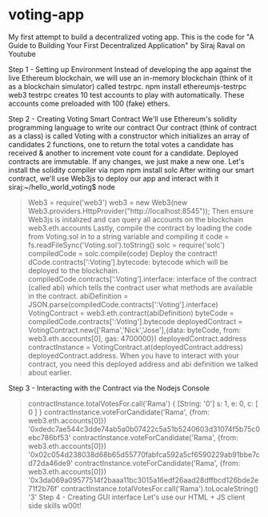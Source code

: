 # voting-app
My first attempt to build a decentralized voting app. This is the code for "A Guide to Building Your First Decentralized Application" by Siraj Raval on Youtube

Step 1 - Setting up Environment
Instead of developing the app against the live Ethereum blockchain, we will use an in-memory blockchain (think of it as a blockchain simulator) called testrpc.
npm install ethereumjs-testrpc web3
testrpc creates 10 test accounts to play with automatically. These accounts come preloaded with 100 (fake) ethers.

Step 2 - Creating Voting Smart Contract
We'll use Ethereum's solidity programming language to write our contract
Our contract (think of contract as a class) is called Voting with a constructor which initializes an array of candidates
2 functions, one to return the total votes a candidate has received & another to increment vote count for a candidate.
Deployed contracts are immutable. If any changes, we just make a new one.
Let's install the solidity compiler via npm
npm install solc
After writing our smart contract, we'll use Web3js to deploy our app and interact with it
siraj:~/hello_world_voting$ node
> Web3 = require('web3')
> web3 = new Web3(new Web3.providers.HttpProvider("http://localhost:8545"));
Then ensure Web3js is initalized and can query all accounts on the blockchain
> web3.eth.accounts
Lastly, compile the contract by loading the code from Voting.sol in to a string variable and compiling it
> code = fs.readFileSync('Voting.sol').toString()
> solc = require('solc')
> compiledCode = solc.compile(code)
Deploy the contract!
dCode.contracts[‘:Voting’].bytecode: bytecode which will be deployed to the blockchain.
compiledCode.contracts[‘:Voting’].interface: interface of the contract (called abi) which tells the contract user what methods are available in the contract.
> abiDefinition = JSON.parse(compiledCode.contracts[':Voting'].interface)
> VotingContract = web3.eth.contract(abiDefinition)
> byteCode = compiledCode.contracts[':Voting'].bytecode
> deployedContract = VotingContract.new(['Rama','Nick','Jose'],{data: byteCode, from: web3.eth.accounts[0], gas: 4700000})
> deployedContract.address
> contractInstance = VotingContract.at(deployedContract.address)
deployedContract.address. When you have to interact with your contract, you need this deployed address and abi definition we talked about earlier.

Step 3 - Interacting with the Contract via the Nodejs Console
> contractInstance.totalVotesFor.call('Rama')
{ [String: '0'] s: 1, e: 0, c: [ 0 ] }
> contractInstance.voteForCandidate('Rama', {from: web3.eth.accounts[0]})
'0xdedc7ae544c3dde74ab5a0b07422c5a51b5240603d31074f5b75c0ebc786bf53'
> contractInstance.voteForCandidate('Rama', {from: web3.eth.accounts[0]})
'0x02c054d238038d68b65d55770fabfca592a5cf6590229ab91bbe7cd72da46de9'
> contractInstance.voteForCandidate('Rama', {from: web3.eth.accounts[0]})
'0x3da069a09577514f2baaa11bc3015a16edf26aad28dffbcd126bde2e71f2b76f'
> contractInstance.totalVotesFor.call('Rama').toLocaleString()
'3'
Step 4 - Creating GUI interface
Let's use our HTML + JS client side skills w00t!